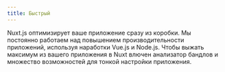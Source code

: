 ```yaml
---
title: Быстрый
---
```

Nuxt.js оптимизирует ваше приложение сразу из коробки. Мы постоянно работаем над повышением производительности приложений, используя наработки Vue.js и Node.js. Чтобы выжать максимум из вашего приложения в Nuxt влючен анализатор бандлов и множество возможностей для тонкой настройки приложения.
